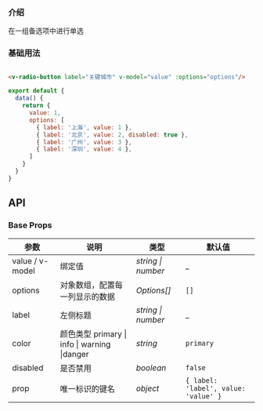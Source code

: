 ### 介绍

在一组备选项中进行单选

### 基础用法

```html

<v-radio-button label="关键城市" v-model="value" :options="options"/>
```

```js
export default {
  data() {
    return {
      value: 1,
      options: [
        { label: '上海', value: 1 },
        { label: '北京', value: 2, disabled: true },
        { label: '广州', value: 3 },
        { label: '深圳', value: 4 },
      ]
    }
  }
}
```

## API

### Base Props

| 参数   | 说明           | 类型      | 默认值 |
| ------ | -------------- | --------- | ------ |
| value / v-model | 绑定值 | _string \| number_  | _    |
| options | 对象数组，配置每一列显示的数据 | _Options[]_  | `[]`    |
| label   | 左侧标题   | _string \| number_  | _    |
| color     | 颜色类型 primary \| info \| warning \|danger   | _string_  | `primary`    |
| disabled     | 是否禁用	   | _boolean_  | `false`    |
| prop | 唯一标识的键名 | _object_  | `{ label: 'label', value: 'value' }`    |